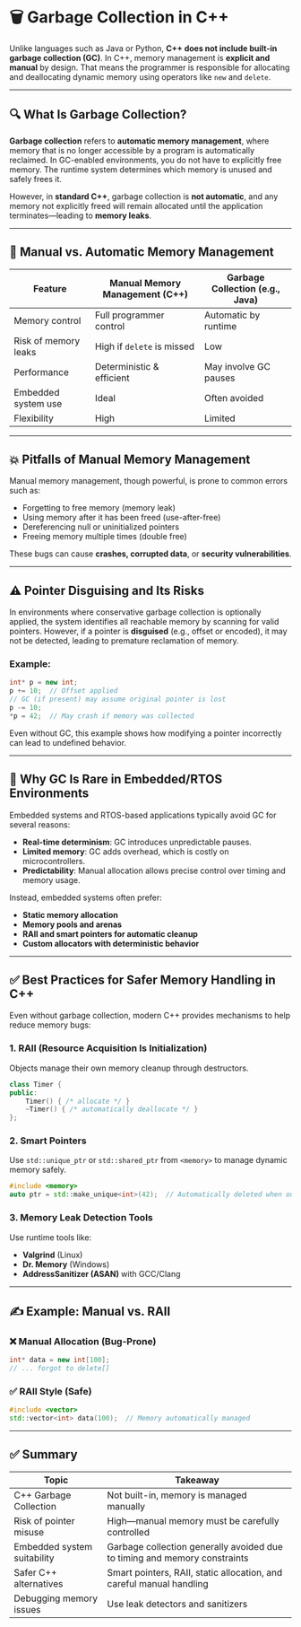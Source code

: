 

# 🗑️ Garbage Collection in C++

Unlike languages such as Java or Python, **C++ does not include built-in garbage collection (GC)**. In C++, memory management is **explicit and manual** by design. That means the programmer is responsible for allocating and deallocating dynamic memory using operators like `new` and `delete`.

---

## 🔍 What Is Garbage Collection?

**Garbage collection** refers to **automatic memory management**, where memory that is no longer accessible by a program is automatically reclaimed. In GC-enabled environments, you do not have to explicitly free memory. The runtime system determines which memory is unused and safely frees it.

However, in **standard C++**, garbage collection is **not automatic**, and any memory not explicitly freed will remain allocated until the application terminates—leading to **memory leaks**.

---

## 🧠 Manual vs. Automatic Memory Management

| Feature              | Manual Memory Management (C++) | Garbage Collection (e.g., Java) |
| -------------------- | ------------------------------ | ------------------------------- |
| Memory control       | Full programmer control        | Automatic by runtime            |
| Risk of memory leaks | High if `delete` is missed     | Low                             |
| Performance          | Deterministic & efficient      | May involve GC pauses           |
| Embedded system use  | Ideal                          | Often avoided                   |
| Flexibility          | High                           | Limited                         |

---

## 💥 Pitfalls of Manual Memory Management

Manual memory management, though powerful, is prone to common errors such as:

* Forgetting to free memory (memory leak)
* Using memory after it has been freed (use-after-free)
* Dereferencing null or uninitialized pointers
* Freeing memory multiple times (double free)

These bugs can cause **crashes, corrupted data**, or **security vulnerabilities**.

---

## ⚠️ Pointer Disguising and Its Risks

In environments where conservative garbage collection is optionally applied, the system identifies all reachable memory by scanning for valid pointers. However, if a pointer is **disguised** (e.g., offset or encoded), it may not be detected, leading to premature reclamation of memory.

### Example:

```cpp
int* p = new int;
p += 10;  // Offset applied
// GC (if present) may assume original pointer is lost
p -= 10;
*p = 42;  // May crash if memory was collected
```

Even without GC, this example shows how modifying a pointer incorrectly can lead to undefined behavior.

---

## 🚫 Why GC Is Rare in Embedded/RTOS Environments

Embedded systems and RTOS-based applications typically avoid GC for several reasons:

* **Real-time determinism**: GC introduces unpredictable pauses.
* **Limited memory**: GC adds overhead, which is costly on microcontrollers.
* **Predictability**: Manual allocation allows precise control over timing and memory usage.

Instead, embedded systems often prefer:

* **Static memory allocation**
* **Memory pools and arenas**
* **RAII and smart pointers for automatic cleanup**
* **Custom allocators with deterministic behavior**

---

## ✅ Best Practices for Safer Memory Handling in C++

Even without garbage collection, modern C++ provides mechanisms to help reduce memory bugs:

### 1. **RAII (Resource Acquisition Is Initialization)**

Objects manage their own memory cleanup through destructors.

```cpp
class Timer {
public:
    Timer() { /* allocate */ }
    ~Timer() { /* automatically deallocate */ }
};
```

### 2. **Smart Pointers**

Use `std::unique_ptr` or `std::shared_ptr` from `<memory>` to manage dynamic memory safely.

```cpp
#include <memory>
auto ptr = std::make_unique<int>(42);  // Automatically deleted when out of scope
```

### 3. **Memory Leak Detection Tools**

Use runtime tools like:

* **Valgrind** (Linux)
* **Dr. Memory** (Windows)
* **AddressSanitizer (ASAN)** with GCC/Clang

---

## ✍️ Example: Manual vs. RAII

### ❌ Manual Allocation (Bug-Prone)

```cpp
int* data = new int[100];
// ... forgot to delete[]
```

### ✅ RAII Style (Safe)

```cpp
#include <vector>
std::vector<int> data(100);  // Memory automatically managed
```

---

## ✅ Summary

| Topic                       | Takeaway                                                                  |
| --------------------------- | ------------------------------------------------------------------------- |
| C++ Garbage Collection      | Not built-in, memory is managed manually                                  |
| Risk of pointer misuse      | High—manual memory must be carefully controlled                           |
| Embedded system suitability | Garbage collection generally avoided due to timing and memory constraints |
| Safer C++ alternatives      | Smart pointers, RAII, static allocation, and careful manual handling      |
| Debugging memory issues     | Use leak detectors and sanitizers                                         |


